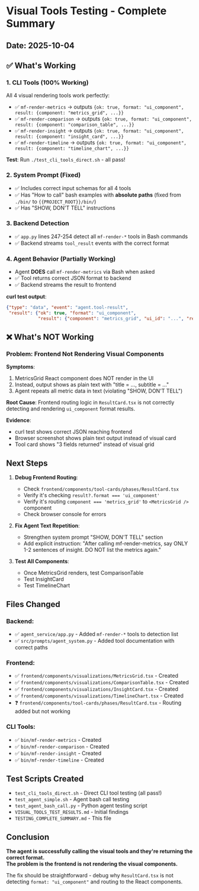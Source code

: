 # Visual Tools Testing - Complete Summary

## Date: 2025-10-04

## ✅ What's Working

### 1. CLI Tools (100% Working)
All 4 visual rendering tools work perfectly:
- ✅ `mf-render-metrics` → outputs `{ok: true, format: "ui_component", result: {component: "metrics_grid", ...}}`
- ✅ `mf-render-comparison` → outputs `{ok: true, format: "ui_component", result: {component: "comparison_table", ...}}`
- ✅ `mf-render-insight` → outputs `{ok: true, format: "ui_component", result: {component: "insight_card", ...}}`
- ✅ `mf-render-timeline` → outputs `{ok: true, format: "ui_component", result: {component: "timeline_chart", ...}}`

**Test**: Run `./test_cli_tools_direct.sh` - all pass!

### 2. System Prompt (Fixed)
- ✅ Includes correct input schemas for all 4 tools
- ✅ Has "How to call" bash examples with **absolute paths** (fixed from `./bin/` to `{{PROJECT_ROOT}}/bin/`)
- ✅ Has "SHOW, DON'T TELL" instructions

### 3. Backend Detection
- ✅ `app.py` lines 247-254 detect all `mf-render-*` tools in Bash commands
- ✅ Backend streams `tool_result` events with the correct format

### 4. Agent Behavior (Partially Working)
-  Agent **DOES** call `mf-render-metrics` via Bash when asked
- ✅ Tool returns correct JSON format to backend
- ✅ Backend streams the result to frontend

**curl test output**:
```json
{"type": "data", "event": "agent.tool-result", 
 "result": {"ok": true, "format": "ui_component", 
            "result": {"component": "metrics_grid", "ui_id": "...", "render_data": {...}}}}
```

## ❌ What's NOT Working

### Problem: Frontend Not Rendering Visual Components
**Symptoms**:
1. MetricsGrid React component does NOT render in the UI
2. Instead, output shows as plain text with "title = ..., subtitle = ..."  
3. Agent repeats all metric data in text (violating "SHOW, DON'T TELL")

**Root Cause**: Frontend routing logic in `ResultCard.tsx` is not correctly detecting and rendering `ui_component` format results.

**Evidence**:
- curl test shows correct JSON reaching frontend
- Browser screenshot shows plain text output instead of visual card
- Tool card shows "3 fields returned" instead of visual grid

## Next Steps

1. **Debug Frontend Routing**:
   - Check `frontend/components/tool-cards/phases/ResultCard.tsx`
   - Verify it's checking `result?.format === 'ui_component'`
   - Verify it's routing `component === 'metrics_grid'` to `<MetricsGrid />` component
   - Check browser console for errors

2. **Fix Agent Text Repetition**:
   - Strengthen system prompt "SHOW, DON'T TELL" section
   - Add explicit instruction: "After calling mf-render-metrics, say ONLY 1-2 sentences of insight. DO NOT list the metrics again."

3. **Test All Components**:
   - Once MetricsGrid renders, test ComparisonTable
   - Test InsightCard
   - Test TimelineChart

## Files Changed

### Backend:
- ✅ `agent_service/app.py` - Added `mf-render-*` tools to detection list
- ✅ `src/prompts/agent_system.py` - Added tool documentation with correct paths

### Frontend:
- ✅ `frontend/components/visualizations/MetricsGrid.tsx` - Created
- ✅ `frontend/components/visualizations/ComparisonTable.tsx` - Created
- ✅ `frontend/components/visualizations/InsightCard.tsx` - Created
- ✅ `frontend/components/visualizations/TimelineChart.tsx` - Created
- ❓ `frontend/components/tool-cards/phases/ResultCard.tsx` - Routing added but not working

### CLI Tools:
- ✅ `bin/mf-render-metrics` - Created
- ✅ `bin/mf-render-comparison` - Created
- ✅ `bin/mf-render-insight` - Created
- ✅ `bin/mf-render-timeline` - Created

## Test Scripts Created
- `test_cli_tools_direct.sh` - Direct CLI tool testing (all pass!)
- `test_agent_simple.sh` - Agent bash call testing
- `test_agent_bash_call.py` - Python agent testing script
- `VISUAL_TOOLS_TEST_RESULTS.md` - Initial findings
- `TESTING_COMPLETE_SUMMARY.md` - This file

## Conclusion

**The agent is successfully calling the visual tools and they're returning the correct format.**  
**The problem is the frontend is not rendering the visual components.**

The fix should be straightforward - debug why `ResultCard.tsx` is not detecting `format: "ui_component"` and routing to the React components.

